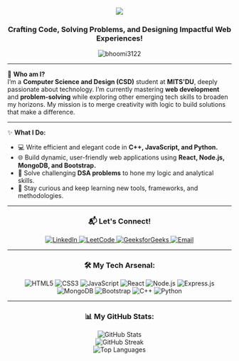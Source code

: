<h1 align="center">
  <img src="https://readme-typing-svg.herokuapp.com?font=Fira+Code&size=30&duration=4000&pause=1000&color=F75C7E&center=true&vCenter=true&width=500&lines=Hey%2C+there+%F0%9F%91%8B%F0%9F%8F%BB+Welcome+to+my+Profile!;I+am+Bhoomi+Garg." />
</h1>

<h3 align="center">Crafting Code, Solving Problems, and Designing Impactful Web Experiences!</h3>

<p align="center"> 
  <img src="https://komarev.com/ghpvc/?username=bhoomi3122&label=Profile%20views&color=0e75b6&style=flat" alt="bhoomi3122" />
</p>

---

🌟 **Who am I?**  
I’m a **Computer Science and Design (CSD)** student at **MITS'DU**, deeply passionate about technology. I’m currently mastering **web development** and **problem-solving** while exploring other emerging tech skills to broaden my horizons. My mission is to merge creativity with logic to build solutions that make a difference.

---

✨ **What I Do:**  
- 💻 Write efficient and elegant code in **C++, JavaScript, and Python.**  
- 🌐 Build dynamic, user-friendly web applications using **React, Node.js, MongoDB, and Bootstrap.**  
- 🎯 Solve challenging **DSA problems** to hone my logic and analytical skills.  
- 📖 Stay curious and keep learning new tools, frameworks, and methodologies.  

---

<h3 align="center">📬 Let's Connect!</h3>
<p align="center">
  <a href="https://linkedin.com/in/bhoomi-garg-244b52219/" target="blank">
    <img src="https://img.shields.io/badge/LinkedIn-%230077B5.svg?style=for-the-badge&logo=linkedin&logoColor=white" alt="LinkedIn" />
  </a>
  <a href="https://leetcode.com/u/bhoomi_3122/" target="blank">
    <img src="https://img.shields.io/badge/LeetCode-%23FFA116.svg?style=for-the-badge&logo=leetcode&logoColor=black" alt="LeetCode" />
  </a>
  <a href="https://www.geeksforgeeks.org/user/gargbhow8ef/" target="blank">
    <img src="https://img.shields.io/badge/GeeksforGeeks-%2300C853.svg?style=for-the-badge&logo=geeksforgeeks&logoColor=white" alt="GeeksforGeeks" />
  </a>
  <a href="mailto:gargbhoomi01@gmail.com" target="blank">
    <img src="https://img.shields.io/badge/Email-%23D14836.svg?style=for-the-badge&logo=gmail&logoColor=white" alt="Email" />
  </a>
</p>

---

<h3 align="center">🛠️ My Tech Arsenal:</h3>
<p align="center">
  <img src="https://img.shields.io/badge/HTML5-%23E34F26.svg?style=for-the-badge&logo=html5&logoColor=white" alt="HTML5" />
  <img src="https://img.shields.io/badge/CSS3-%231572B6.svg?style=for-the-badge&logo=css3&logoColor=white" alt="CSS3" />
  <img src="https://img.shields.io/badge/JavaScript-%23F7DF1E.svg?style=for-the-badge&logo=javascript&logoColor=black" alt="JavaScript" />
  <img src="https://img.shields.io/badge/React-%2361DAFB.svg?style=for-the-badge&logo=react&logoColor=black" alt="React" />
  <img src="https://img.shields.io/badge/Node.js-%23339933.svg?style=for-the-badge&logo=node.js&logoColor=white" alt="Node.js" />
  <img src="https://img.shields.io/badge/Express.js-%23000000.svg?style=for-the-badge&logo=express&logoColor=white" alt="Express.js" />
  <img src="https://img.shields.io/badge/MongoDB-%2347A248.svg?style=for-the-badge&logo=mongodb&logoColor=white" alt="MongoDB" />
  <img src="https://img.shields.io/badge/Bootstrap-%237952B3.svg?style=for-the-badge&logo=bootstrap&logoColor=white" alt="Bootstrap" />
  <img src="https://img.shields.io/badge/C++-%2300599C.svg?style=for-the-badge&logo=c%2B%2B&logoColor=white" alt="C++" />
  <img src="https://img.shields.io/badge/Python-%233776AB.svg?style=for-the-badge&logo=python&logoColor=white" alt="Python" />
</p>

---

<h3 align="center">📊 My GitHub Stats:</h3>
<p align="center">
  <img src="https://github-readme-stats.vercel.app/api?username=bhoomi3122&show_icons=true&theme=radical" alt="GitHub Stats" />
  <br />
  <img src="https://github-readme-streak-stats.herokuapp.com/?user=bhoomi3122&theme=radical" alt="GitHub Streak" />
  <br />
  <img src="https://github-readme-stats.vercel.app/api/top-langs/?username=bhoomi3122&layout=compact&theme=radical" alt="Top Languages" />
</p>
